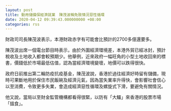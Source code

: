 ```yaml
---
layout: post
title: 動用儲備保經濟就業　陳茂波稱免致情況惡性循環
date: 2020-04-12 09:39:43.000000000 +08:00
categories: rss
---
```


財政司司長陳茂波表示，本港財政赤字有可能會比預計的2700多億還要多。

陳茂波出席一個電台節目時表示，由於外圍經濟環境差，本港外貿已經冰封，預計稅收及土地收入都會較預期少。他舉例，近來政府一幅旺角的小型土地收回來的標書，價錢低於巿場最低估值，認為當經濟環境變壞，地價可以跌得很快。

政府日前推出第二輪防疫抗疫基金，陳茂波說，香港於過往經濟好時留有儲備，現時可果斷地用於保住巿民飯碗及經濟元氣，因為當失業率升得快，會影響社會信心以至消費，令致更多失業，會造成經濟惡性循環及螺旋式下滑，要避免有關情況。

他又說，當局以至財金監管機構都看得很緊，以防有「大鱷」來香港的股票巿場「搵食」。
